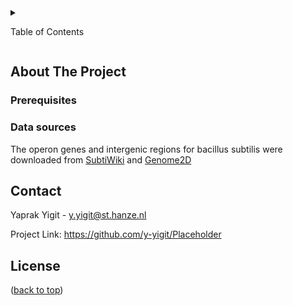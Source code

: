 <a name="readme-top"></a> <!---->

<!-- TABLE OF CONTENTS -->

<details>

<summary>

Table of Contents

</summary>

<ol>

<li>

<a href="#about-the-project">About The Project</a>

</li>

<li>

<a href="#prerequisites">Prerequisites</a>

</li>

<li>

<a href="data_sources">Data sources</a>

</li>

<li>

<a href="#contact">Contact</a>

</li>

</ol>

</details>

<!-- ABOUT THE PROJECT -->

## About The Project


### Prerequisites


### Data sources

The operon genes and intergenic regions for bacillus subtilis were downloaded 
from [SubtiWiki](http://subtiwiki.uni-goettingen.de/) and 
[Genome2D](http://genome2d.molgenrug.nl/)


<!-- CONTACT -->

## Contact

Yaprak Yigit - [y.yigit\@st.hanze.nl](mailto:y.yigit@st.hanze.nl)

Project Link: <https://github.com/y-yigit/Placeholder>

## License

<p align="right">

(<a href="#readme-top">back to top</a>)

</p>

